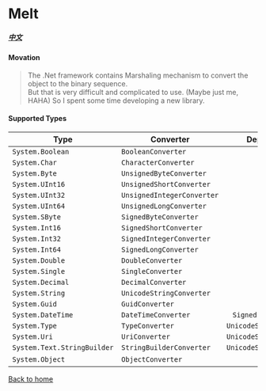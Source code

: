# Melt
##### [中文](./readme.zh-tw.md)

#### Movation
> The .Net framework contains Marshaling mechanism to convert the object to the binary sequence.  
> But that is very difficult and complicated to use. (Maybe just me, HAHA)
> So I spent some time developing a new library.

#### Supported Types

| Type | Converter | Dependency
| --- | --- | :---: |
| ```System.Boolean``` | ```BooleanConverter``` |
| ```System.Char``` | ```CharacterConverter``` |
| ```System.Byte``` | ```UnsignedByteConverter``` |
| ```System.UInt16``` | ```UnsignedShortConverter``` |
| ```System.UInt32``` | ```UnsignedIntegerConverter``` |
| ```System.UInt64``` | ```UnsignedLongConverter``` |
| ```System.SByte``` | ```SignedByteConverter``` |
| ```System.Int16``` | ```SignedShortConverter``` |
| ```System.Int32``` | ```SignedIntegerConverter``` |
| ```System.Int64``` | ```SignedLongConverter``` |
| ```System.Double``` | ```DoubleConverter``` |
| ```System.Single``` | ```SingleConverter``` |
| ```System.Decimal``` | ```DecimalConverter``` |
| ```System.String``` | ```UnicodeStringConverter``` |
| ```System.Guid``` | ```GuidConverter``` |
| ```System.DateTime``` | ```DateTimeConverter``` | ```SignedLongConverter```
| ```System.Type``` | ```TypeConverter``` | ```UnicodeStringConverter```
| ```System.Uri``` | ```UriConverter``` | ```UnicodeStringConverter```
| ```System.Text.StringBuilder``` | ```StringBuilderConverter``` | ```UnicodeStringConverter```
| ```System.Object``` | ```ObjectConverter``` | *

[Back to home](../../../)